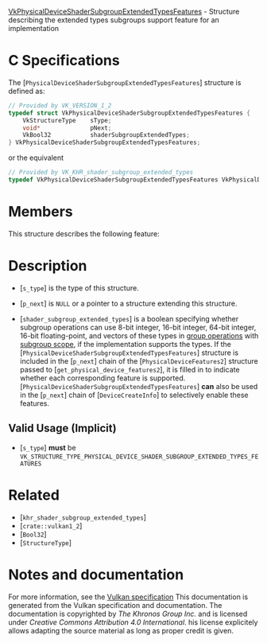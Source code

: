[VkPhysicalDeviceShaderSubgroupExtendedTypesFeatures](https://www.khronos.org/registry/vulkan/specs/1.3-extensions/man/html/VkPhysicalDeviceShaderSubgroupExtendedTypesFeatures.html) - Structure describing the extended types subgroups support feature for an implementation

# C Specifications
The [`PhysicalDeviceShaderSubgroupExtendedTypesFeatures`] structure is
defined as:
```c
// Provided by VK_VERSION_1_2
typedef struct VkPhysicalDeviceShaderSubgroupExtendedTypesFeatures {
    VkStructureType    sType;
    void*              pNext;
    VkBool32           shaderSubgroupExtendedTypes;
} VkPhysicalDeviceShaderSubgroupExtendedTypesFeatures;
```
or the equivalent
```c
// Provided by VK_KHR_shader_subgroup_extended_types
typedef VkPhysicalDeviceShaderSubgroupExtendedTypesFeatures VkPhysicalDeviceShaderSubgroupExtendedTypesFeaturesKHR;
```

# Members
This structure describes the following feature:

# Description
- [`s_type`] is the type of this structure.
- [`p_next`] is `NULL` or a pointer to a structure extending this structure.

- [`shader_subgroup_extended_types`] is a boolean specifying whether subgroup operations can use 8-bit integer, 16-bit integer, 64-bit integer, 16-bit floating-point, and vectors of these types in [group operations](https://www.khronos.org/registry/vulkan/specs/1.3-extensions/html/vkspec.html#shaders-group-operations) with [subgroup scope](https://www.khronos.org/registry/vulkan/specs/1.3-extensions/html/vkspec.html#shaders-scope-subgroup), if the implementation supports the types.
If the [`PhysicalDeviceShaderSubgroupExtendedTypesFeatures`] structure is included in the [`p_next`] chain of the
[`PhysicalDeviceFeatures2`] structure passed to
[`get_physical_device_features2`], it is filled in to indicate whether each
corresponding feature is supported.
[`PhysicalDeviceShaderSubgroupExtendedTypesFeatures`] **can**  also be used in the [`p_next`] chain of
[`DeviceCreateInfo`] to selectively enable these features.
## Valid Usage (Implicit)
-  [`s_type`] **must**  be `VK_STRUCTURE_TYPE_PHYSICAL_DEVICE_SHADER_SUBGROUP_EXTENDED_TYPES_FEATURES`

# Related
- [`khr_shader_subgroup_extended_types`]
- [`crate::vulkan1_2`]
- [`Bool32`]
- [`StructureType`]

# Notes and documentation
For more information, see the [Vulkan specification](https://www.khronos.org/registry/vulkan/specs/1.3-extensions/html/vkspec.html)
This documentation is generated from the Vulkan specification and documentation.
The documentation is copyrighted by *The Khronos Group Inc.* and is licensed under *Creative Commons Attribution 4.0 International*.
his license explicitely allows adapting the source material as long as proper credit is given.
        
